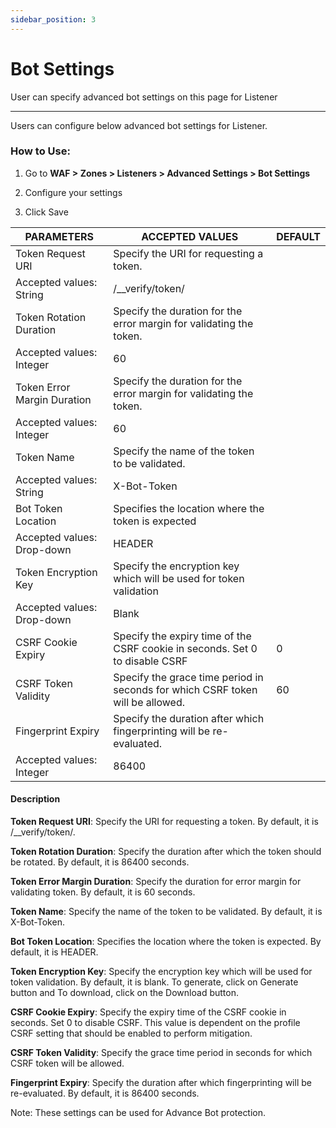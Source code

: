 ```yaml
---
sidebar_position: 3
---
```

# Bot Settings

User can specify advanced bot settings on this page for Listener

---

Users can configure below advanced bot settings for Listener.

### How to Use:

1. Go to **WAF > Zones > Listeners > Advanced Settings > Bot Settings**

2. Configure your settings

3. Click Save

| PARAMETERS                  | ACCEPTED VALUES                                                                                | DEFAULT          |
|-----------------------------|------------------------------------------------------------------------------------------------|------------------|
| Token Request URI           | Specify the URI for requesting a token.
Accepted values: String                                | /__verify/token/ |
| Token Rotation Duration     | Specify the duration for the error margin for validating the token.
Accepted values: Integer   | 60               |
| Token Error Margin Duration | Specify the duration for the error margin for validating the token.
Accepted values: Integer   | 60               |
| Token Name                  | Specify the name of the token to be validated.
Accepted values: String                         | X-Bot-Token      |
| Bot Token Location          | Specifies the location where the token is expected
Accepted values: Drop-down                  | HEADER           |
| Token Encryption Key        | Specify the encryption key which will be used for token validation
Accepted values: Drop-down  | Blank            |
| CSRF Cookie Expiry          | Specify the expiry time of the CSRF cookie in seconds. Set 0 to disable CSRF                   | 0                |
| CSRF Token Validity         | Specify the grace time period in seconds for which CSRF token will be allowed.                 | 60               |
| Fingerprint Expiry          | Specify the duration after which fingerprinting will be re-evaluated.
Accepted values: Integer | 86400            |

#### Description

**Token Request URI**: Specify the URI for requesting a token. By default, it is /__verify/token/.

**Token Rotation Duration**: Specify the duration after which the token should be rotated. By default, it is 86400 seconds.

**Token Error Margin Duration**: Specify the duration for error margin for validating token. By default, it is 60 seconds.

**Token Name**: Specify the name of the token to be validated. By default, it is X-Bot-Token.

**Bot Token Location**: Specifies the location where the token is expected. By default, it is HEADER.

**Token Encryption Key**: Specify the encryption key which will be used for token validation. By default, it is blank. To generate, click on Generate button and To download, click on the Download button.

**CSRF Cookie Expiry**: Specify the expiry time of the CSRF cookie in seconds. Set 0 to disable CSRF. This value is dependent on the profile CSRF setting that should be enabled to perform mitigation.

**CSRF Token Validity**: Specify the grace time period in seconds for which CSRF token will be allowed.

**Fingerprint Expiry**: Specify the duration after which fingerprinting will be re-evaluated. By default, it is 86400 seconds.

Note: These settings can be used for Advance Bot protection.